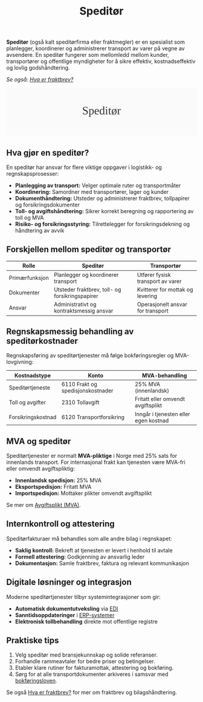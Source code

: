 ﻿---
title: "Speditør"
seoTitle: "Speditør | Hva gjør en speditør og hvordan bokføre"
description: "Hva er en speditør, hvordan fungerer spedisjon og hvordan bokføres speditørkostnader? Oversikt over roller, MVA-behandling, dokumentasjon og digital integrasjon."
summary: "Kort forklaring av speditørrollen, MVA og regnskapsføring av spedisjonstjenester."
---

**Speditør** (også kalt speditørfirma eller fraktmegler) er en spesialist som planlegger, koordinerer og administrerer transport av varer på vegne av avsendere. En speditør fungerer som mellomledd mellom kunder, transportører og offentlige myndigheter for å sikre effektiv, kostnadseffektiv og lovlig godshåndtering.

*Se også: [Hva er fraktbrev?](/blogs/regnskap/hva-er-fraktbrev "Hva er fraktbrev? Komplett Guide til Transportdokumenter og Regnskapsføring")*

![Speditør](speditor-image.svg)

## Hva gjør en speditør?

En speditør har ansvar for flere viktige oppgaver i logistikk- og regnskapsprosesser:

* **Planlegging av transport:** Velger optimale ruter og transportmåter
* **Koordinering:** Samordner med transportører, lager og kunder
* **Dokumenthåndtering:** Utsteder og administrerer fraktbrev, tollpapirer og forsikringsdokumenter
* **Toll- og avgiftshåndtering:** Sikrer korrekt beregning og rapportering av toll og MVA
* **Risiko- og forsikringsstyring:** Tilrettelegger for forsikringsdekning og håndtering av avvik

## Forskjellen mellom speditør og transportør

| Rolle          | Speditør                                      | Transportør                          |
|----------------|-----------------------------------------------|--------------------------------------|
| Primærfunksjon | Planlegger og koordinerer transport            | Utfører fysisk transport av varer    |
| Dokumenter     | Utsteder fraktbrev, toll- og forsikringspapirer | Kvitterer for mottak og levering      |
| Ansvar         | Administrativt og kontraktsmessig ansvar       | Operasjonelt ansvar for transport    |

## Regnskapsmessig behandling av speditørkostnader

Regnskapsføring av speditørtjenester må følge bokføringsregler og MVA-lovgivning:

| Kostnadstype         | Konto                          | MVA-behandling                          |
|----------------------|--------------------------------|-----------------------------------------|
| Speditørtjeneste     | 6110 Frakt og spedisjonskostnader | 25% MVA (innenlandsk)                   |
| Toll og avgifter     | 2310 Tollavgift                | Fritatt eller omvendt avgiftsplikt      |
| Forsikringskostnad   | 6120 Transportforsikring       | Inngår i tjenesten eller egen kostnad   |

## MVA og speditør

Speditørtjenester er normalt **MVA-pliktige** i Norge med 25% sats for innenlands transport. For internasjonal frakt kan tjenesten være MVA-fri eller omvendt avgiftspliktig:

* **Innenlandsk spedisjon:** 25% MVA
* **Eksportspedisjon:** Fritatt MVA
* **Importspedisjon:** Mottaker plikter omvendt avgiftsplikt

Se mer om [Avgiftsplikt (MVA)](/blogs/regnskap/hva-er-avgiftsplikt-mva "Hva er Avgiftsplikt (MVA)? Komplett Guide til Merverdiavgift i Norge").

## Internkontroll og attestering

Speditørfakturaer må behandles som alle andre bilag i regnskapet:

* **Saklig kontroll:** Bekreft at tjenesten er levert i henhold til avtale
* **Formell attestering:** Godkjenning av ansvarlig leder
* **Dokumentasjon:** Samle fraktbrev, faktura og relevant kommunikasjon

## Digitale løsninger og integrasjon

Moderne speditørtjenester tilbyr systemintegrasjoner som gir:

* **Automatisk dokumentutveksling** via [EDI](/blogs/regnskap/api-integrasjon-automatisering-regnskap "API-integrasjon og Automatisering i Regnskap")
* **Sanntidsoppdateringer** i [ERP-systemer](/blogs/regnskap/hva-er-erp-system "Hva er ERP-system? Komplett Guide til Forretningssystemer og Integrasjon")
* **Elektronisk tollbehandling** direkte mot offentlige registre

## Praktiske tips

1. Velg speditør med bransjekunnskap og solide referanser.
2. Forhandle rammeavtaler for bedre priser og betingelser.
3. Etabler klare rutiner for fakturamottak, attestering og bokføring.
4. Sørg for at alle transportdokumenter arkiveres i samsvar med [bokføringsloven](/blogs/regnskap/hva-er-bokforingsloven "Hva er Bokføringsloven? Komplett Guide til Norsk Regnskapslovgivning").

Se også [Hva er fraktbrev?](/blogs/regnskap/hva-er-fraktbrev "Hva er fraktbrev? Komplett Guide til Transportdokumenter og Regnskapsføring") for mer om fraktbrev og bilagshåndtering.









